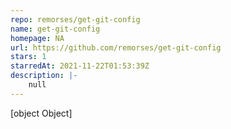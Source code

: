 ```yaml
---
repo: remorses/get-git-config
name: get-git-config
homepage: NA
url: https://github.com/remorses/get-git-config
stars: 1
starredAt: 2021-11-22T01:53:39Z
description: |-
    null
---
```


[object Object]
